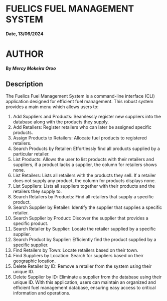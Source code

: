 # FUELICS FUEL MANAGEMENT SYSTEM
#### Date, 13/06/2024
# AUTHOR
#### By *Mercy Mokeira Oroo*
## Description
The Fuelics Fuel Management System is a command-line interface (CLI) application designed for efficient fuel management. This robust system provides a main menu which allows users to:

   1. Add Suppliers and Products: Seamlessly register new suppliers into the database along with the products they supply.
   1. Add Retailers: Register retailers who can later be assigned specific products.
   1. Assign Products to Retailers: Allocate fuel products to registered retailers.
   1. Search Products by Retailer: Effortlessly find all products supplied by a particular retailer.
   1. List Products: Allows the user to list products with their retailers and suppliers, if a product lacks a supplier, the column for retailers shows none.
   1. List Retailers: Lists all retailers with the products they sell. If a retailer does not supply any product, the column for products displays none.
   1. List Suppliers: Lists all suppliers together with their products and the retailers they supply to.
   1. Search Retailers by Products: Find all retailers that supply a specific product.
   1. Search Supplier by Retailer: Identify the supplier that supplies a specific retailer.
   1. Search Supplier by Product: Discover the supplier that provides a specific product.
   1. Search Retailer by Supplier: Locate the retailer supplied by a specific supplier.
   1. Search Product by Supplier: Efficiently find the product supplied by a specific supplier.
   1. Find Retailers by Town: Locate retailers based on their town.
   1. Find Suppliers by Location: Search for suppliers based on their geographic location.
   1. Delete Retailer by ID: Remove a retailer from the system using their unique ID.
   1. Delete Supplier by ID: Eliminate a supplier from the database using their unique ID.
With this application, users can maintain an organized and efficient fuel management database, ensuring easy access to critical information and operations.
